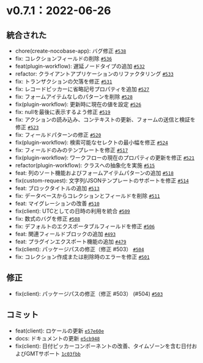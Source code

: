 # v0.7.1：2022-06-26

## 統合された

- chore(create-nocobase-app): バグ修正 [`#538`](https://github.com/nocobase/nocobase/pull/538)
- fix: コレクションフィールドの削除 [`#536`](https://github.com/nocobase/nocobase/pull/536)
- feat(plugin-workflow): 遅延ノードタイプの追加 [`#532`](https://github.com/nocobase/nocobase/pull/532)
- refactor: クライアントアプリケーションのリファクタリング [`#533`](https://github.com/nocobase/nocobase/pull/533)
- fix: トランザクションの欠落を修正 [`#531`](https://github.com/nocobase/nocobase/pull/531)
- fix: レコードピッカーに省略記号プロパティを追加 [`#527`](https://github.com/nocobase/nocobase/pull/527)
- fix: フォームアイテムなしのパターンを削除 [`#528`](https://github.com/nocobase/nocobase/pull/528)
- fix(plugin-workflow): 更新時に現在の値を設定 [`#526`](https://github.com/nocobase/nocobase/pull/526)
- fix: nullを最後に表示するよう修正 [`#519`](https://github.com/nocobase/nocobase/pull/519)
- fix: アクションの読み込み、コンテキストの更新、フォームの送信と検証を修正 [`#523`](https://github.com/nocobase/nocobase/pull/523)
- fix: フィールドパターンの修正 [`#520`](https://github.com/nocobase/nocobase/pull/520)
- fix(plugin-workflow): 検索可能なセレクトの最小幅を修正 [`#524`](https://github.com/nocobase/nocobase/pull/524)
- fix: フィールドのみのテンプレートを修正 [`#517`](https://github.com/nocobase/nocobase/pull/517)
- fix(plugin-workflow): ワークフローの現在のプロパティの更新を修正 [`#521`](https://github.com/nocobase/nocobase/pull/521)
- refactor(plugin-workflow): クラスへの抽象化を実施 [`#515`](https://github.com/nocobase/nocobase/pull/515)
- feat: 列のソート機能およびフォームアイテムパターンの追加 [`#518`](https://github.com/nocobase/nocobase/pull/518)
- fix(custom-request): 文字列/JSONテンプレートのサポートを修正 [`#514`](https://github.com/nocobase/nocobase/pull/514)
- feat: ブロックタイトルの追加 [`#513`](https://github.com/nocobase/nocobase/pull/513)
- fix: データベースからコレクションとフィールドを削除 [`#511`](https://github.com/nocobase/nocobase/pull/511)
- feat: マイグレーションの改善 [`#510`](https://github.com/nocobase/nocobase/pull/510)
- fix(client): UTCとしての日時の利用を統合 [`#509`](https://github.com/nocobase/nocobase/pull/509)
- fix: 数式のバグを修正 [`#508`](https://github.com/nocobase/nocobase/pull/508)
- fix: デフォルトのエクスポータブルフィールドを修正 [`#506`](https://github.com/nocobase/nocobase/pull/506)
- feat: 関連フィールドブロックの追加 [`#493`](https://github.com/nocobase/nocobase/pull/493)
- feat: プラグインエクスポート機能の追加 [`#479`](https://github.com/nocobase/nocobase/pull/479)
- fix(client): パッケージパスの修正（修正 #503） [`#504`](https://github.com/nocobase/nocobase/pull/504)
- fix: コレクション作成または削除時のエラーを修正 [`#501`](https://github.com/nocobase/nocobase/pull/501)

## 修正

- fix(client): パッケージパスの修正（修正 #503） (#504) [`#503`](https://github.com/nocobase/nocobase/issues/503)

## コミット

- feat(client): ロケールの更新 [`e57e60e`](https://github.com/nocobase/nocobase/commit/e57e60e6cb84431e694e69830d128cd71938388f)
- docs: ドキュメントの更新 [`e5cb948`](https://github.com/nocobase/nocobase/commit/e5cb94803f738961fcbc1986a94d258ef9e191a9)
- fix(client): 日付ピッカーコンポーネントの改善、タイムゾーンを含む日付およびGMTサポート [`1c03fbb`](https://github.com/nocobase/nocobase/commit/1c03fbb853b5885547835f50fc9a0932f63c363b)

